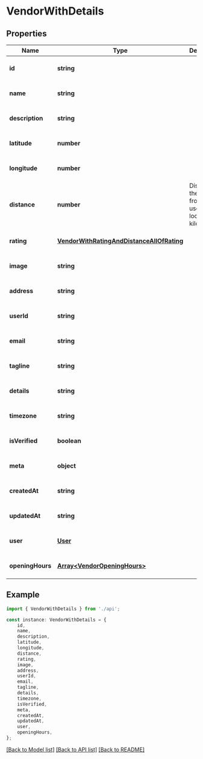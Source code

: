 # VendorWithDetails


## Properties

Name | Type | Description | Notes
------------ | ------------- | ------------- | -------------
**id** | **string** |  | [optional] [default to undefined]
**name** | **string** |  | [optional] [default to undefined]
**description** | **string** |  | [optional] [default to undefined]
**latitude** | **number** |  | [optional] [default to undefined]
**longitude** | **number** |  | [optional] [default to undefined]
**distance** | **number** | Distance to the vendor from the user\&#39;s location in kilometers. | [optional] [default to undefined]
**rating** | [**VendorWithRatingAndDistanceAllOfRating**](VendorWithRatingAndDistanceAllOfRating.md) |  | [optional] [default to undefined]
**image** | **string** |  | [optional] [default to undefined]
**address** | **string** |  | [optional] [default to undefined]
**userId** | **string** |  | [optional] [default to undefined]
**email** | **string** |  | [optional] [default to undefined]
**tagline** | **string** |  | [optional] [default to undefined]
**details** | **string** |  | [optional] [default to undefined]
**timezone** | **string** |  | [optional] [default to undefined]
**isVerified** | **boolean** |  | [optional] [default to undefined]
**meta** | **object** |  | [optional] [default to undefined]
**createdAt** | **string** |  | [optional] [default to undefined]
**updatedAt** | **string** |  | [optional] [default to undefined]
**user** | [**User**](User.md) |  | [optional] [default to undefined]
**openingHours** | [**Array&lt;VendorOpeningHours&gt;**](VendorOpeningHours.md) |  | [optional] [default to undefined]

## Example

```typescript
import { VendorWithDetails } from './api';

const instance: VendorWithDetails = {
    id,
    name,
    description,
    latitude,
    longitude,
    distance,
    rating,
    image,
    address,
    userId,
    email,
    tagline,
    details,
    timezone,
    isVerified,
    meta,
    createdAt,
    updatedAt,
    user,
    openingHours,
};
```

[[Back to Model list]](../README.md#documentation-for-models) [[Back to API list]](../README.md#documentation-for-api-endpoints) [[Back to README]](../README.md)
